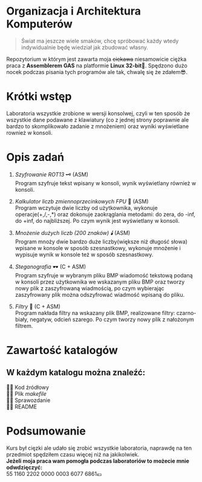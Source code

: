 # Organizacja i Architektura Komputerów  
>Świat ma jeszcze wiele smaków, chcę spróbować każdy wtedy indywidualnie będę wiedział jak zbudować własny.  

Repozytorium w którym jest zawarta moja ~~ciekawa~~ niesamowicie ciężka praca z **Assemblerem GAS** na platformie **Linux 32-bit🐧**. 
Spędzono dużo nocek podczas pisania tych programów ale tak, chwalę się że zdałem😎.
# Krótki wstęp
Laboratoria wszystkie zrobione w wersji konsolwej, czyli w ten sposób że wszystkie dane podawane z klawiatury (co z jednej strony poprawnie ale bardzo to skomplikowało zadanie z 
mnożeniem) oraz wyniki wyświetlane rownież w konsoli.  
# Opis zadań  
1. *Szyfrowanie ROT13* 🗝 (ASM)  
Program szyfruje tekst wpisany w konsoli, wynik wyświetlany również w konsoli.  
  
2. *Kalkulator liczb zmiennoprzecinkowych FPU* 🧮 (ASM)  
Program wczytuje dwie liczby od użytkownika, wykonuje operacje(+,/,-,*) oraz dokonuje zaokrąglania metodami: do zera, do -inf, do +inf, do najbliższej. Po czym wynik jest wyświetlany w konsoli.  
  
3. *Mnożenie dużych liczb (200 znaków) 🕯️* (ASM)  
Program mnoży dwie bardzo duże liczby(większe niż długość słowa) wpisane w konsole w sposób szesnastkowy, wykonuje mnożenie i wypisuje wynik w konsole też w sposób szesnastkowy.
  
4. *Steganografia* 🕶 (C + ASM)  
Program szyfruje w wybranym pliku BMP wiadomość tekstową podaną w konsoli przez użytkownika we wskazanym pliku BMP oraz tworzy nowy plik z zaszyfrowaną wiadmością, po czym wybierając
zaszyfrowany plik można odszyfrować wiadmość wpisaną do pliku.
  
5. *Filtry* 🌆 (C + ASM)  
Program nakłada filtry na wskazany plik BMP, realizowane filtry: czarno-biały, negatyw, odcień szarego. Po czym tworzy nowy plik z nałożonym filtrem.

# Zawartość katalogów
## W każdym katalogu można znaleźć:  
🏳️‍🌈 Kod źródłowy  
🏳️‍🌈 Plik *makefile*  
🏳️‍🌈 Sprawozdanie  
🏳️‍🌈 README  
# Podsumowanie 
Kurs był cięzki ale udało się zrobić wszystkie laboratoria, naprawdę na ten przedmiot spędziłem czasu więcej niż na jakikolwiek.  
**Jeżeli moja praca wam pomogła podczas laboratoriów to możecie mnie odwdzięczyć:**  
55 1160 2202 0000 0003 6077 6861💶



